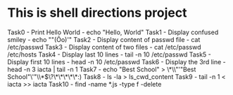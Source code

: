 # This is shell directions project

Task0 - Print Hello World - echo "Hello, World"
Task1 - Display confused smiley - echo ""(Ôo)'"
Task2 - Display content of passwd file - cat /etc/passwd
Task3 - Display content of two files - cat /etc/passwd /etc/hosts
Task4 - Display last 10 lines - tail -n 10 /etc/passwd
Task5 - Display first 10 lines - head -n 10 /etc/passwd
Task6 - Display the 3rd line - head -n 3 iacta | tail -n 1
Task7 - echo "Best School" > \\\*\\\\"'\"Best School\"\\'"\\\\\*\$\\\?\\\*\\\*\\\*\\\*\\\*:\)
Task8 - ls -la > ls_cwd_content
Task9 - tail -n 1 < iacta >> iacta
Task10 - find -name *.js -type f -delete
